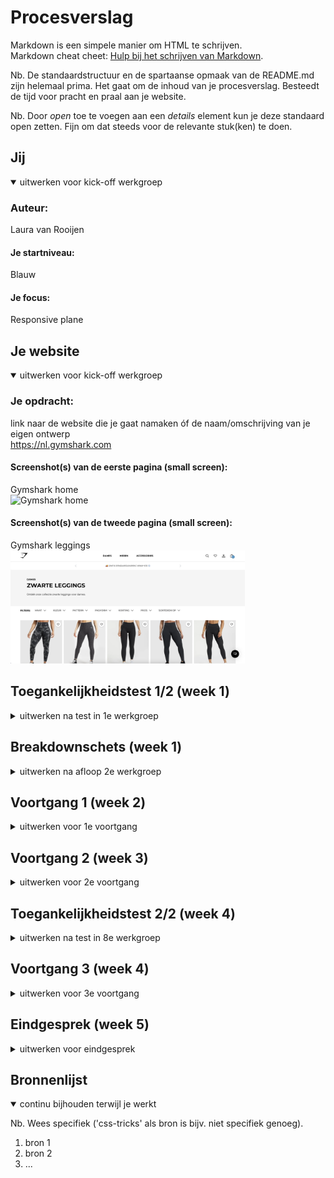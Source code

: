 # Procesverslag
Markdown is een simpele manier om HTML te schrijven.  
Markdown cheat cheet: [Hulp bij het schrijven van Markdown](https://github.com/adam-p/markdown-here/wiki/Markdown-Cheatsheet).

Nb. De standaardstructuur en de spartaanse opmaak van de README.md zijn helemaal prima. Het gaat om de inhoud van je procesverslag. Besteedt de tijd voor pracht en praal aan je website.

Nb. Door *open* toe te voegen aan een *details* element kun je deze standaard open zetten. Fijn om dat steeds voor de relevante stuk(ken) te doen.





## Jij

<details open>
  <summary>uitwerken voor kick-off werkgroep</summary>

  ### Auteur:
  Laura van Rooijen

  #### Je startniveau:
  Blauw

  #### Je focus:
  Responsive plane
 
</details>





## Je website

<details open>
  <summary>uitwerken voor kick-off werkgroep</summary>

  ### Je opdracht:
  link naar de website die je gaat namaken óf de naam/omschrijving van je eigen ontwerp <br>
  <a>https://nl.gymshark.com</a>

  #### Screenshot(s) van de eerste pagina (small screen): 
  Gymshark home <br> 
  <img src="readme-images/gymshark.home.png" width="375px" alt="Gymshark home">

  #### Screenshot(s) van de tweede pagina (small screen):
  Gymshark leggings <br> 
  <img src="readme-images/gymshark.leggings.png" width="375px" alt="Gymshark leggings">
 
</details>



## Toegankelijkheidstest 1/2 (week 1)

<details>
  <summary>uitwerken na test in 1e werkgroep</summary>

  ### Bevindingen
  Lijst met je bevindingen die in de test naar voren kwamen:
  - niet gebruik maken van id en class (niet semantisch)
  - cursor is niet hoognodig
  - img kan beter in eigen container (use flex-wrap, flex-base, width) padding op article
  
  #### Screenreader
  Hier korte omschrijving (met indien nodig afbeeldingen)
  - lijn tussen categorieen wordt opgelezen door screenreader

  Hier een omschrijving van hoe het opgelost kan worden (met indien nodig afbeeldingen)
  - list item in css doorgeven zodat het niet wordt opgelezen of de hele lijn eruit halen


  #### Muis en Toetsenbord 
  Hier korte omschrijving (met indien nodig afbeeldingen)
  - de website is eenvoudig te besturen door de grote afbeeldingen en grote iconen. Ook wordt de kleur opgelezen door de screenreader 
  
  Hier een omschrijving van hoe het opgelost kan worden (met indien nodig afbeeldingen)


  #### Motoriek (shocks, elastiekjes)
  Hier korte omschrijving (met indien nodig afbeeldingen)
  - de website kan gebruikt worden met motorische moeilijkheden


  Hier een omschrijving van hoe het opgelost kan worden (met indien nodig afbeeldingen)  
  - door gegevens op te slaan en autofill te gebruiken, is typen eventueel overbodig (account aanmaken)


  #### Visueel (brillen, contrast, kleurenblind, dark/light). 
  Hier korte omschrijving (met indien nodig afbeeldingen)
  - De kleur wordt beschreven met meerdere woorden. Er zou kunnen worden gedefinieerd wat 'marl' bijvoorbeeld betekend. 
  - De patronen worden wel duidelijk benoemd (adapt animal), maar zouden misschien nog duidelijker mogen

  Hier een omschrijving van hoe het opgelost kan worden (met indien nodig afbeeldingen)
  - Duidelijkere kleuren noemen 
  - Duidelijker de patronen benoemen

</details>



## Breakdownschets (week 1)

<details>
  <summary>uitwerken na afloop 2e werkgroep</summary>

  ### de hele pagina: 
  <img src="readme-images/html.breakdown.png" width="375px" alt="breakdown van de hele pagina">
  
  Let op! Nieuwe breakdown sketch: <br>
  <img src="readme-images/new breakdown.jpeg" width="375px" alt="breakdown van de hele pagina">

  ### dynamisch deel (bijv menu): 
  <img src="readme-images/dummy-plaatje.jpg" width="375px" alt="breakdown van een dynamisch deel">

  ### wellicht nog een dynamisch deel (bijv filter): 
  <img src="readme-images/dummy-plaatje.jpg" width="375px" alt="breakdown van nog een dynamisch deel">

</details>





## Voortgang 1 (week 2)

<details>
  <summary>uitwerken voor 1e voortgang</summary>

  ### Stand van zaken
  hier dit ging goed & dit was lastig (neem ook screenshots op van delen van je website en code)
  - de basis opbouw van de website ging vrij makkelijk. De SVG's waren toegevoegd en de styling was goed in CSS over te nemen
  
  - de banner was nog niet helemaal goed (styling)
  - de articles staan nog niet naast elkaar
  - de categorieen missen nog
  - de footer mist nog
  - de svg's in de navbar hebben nog niet de goede styling


  ### Agenda voor meeting
  samen met je groepje opstellen

  | student 1      | student 2          | student 3    | student 4        |
  | ---            | ---                | ---          | ---              |
  | dit bespreken  | en dit             | en ik dit    | en dan ik dat    |
  | en dat ook nog | dit als er tijd is | nog een punt | dit wil ik zeker |
  | Hoe kan ik die | ...                | ...          | ...              |
  | navbar kloppend|
  | maken en de    |
  |aricles onder   |
  |elkaar plaatsen?|


  ### Verslag van meeting
  hier na afloop snel de uitkomsten van de meeting vastleggen

  - 1x h1 gebruiken
  - meerdere ul in nav 1
  - GEEN id, div of class!!!
  - end of types 
  - remake code breakdown
  - cursor = niet nodig

</details>





## Voortgang 2 (week 3)

<details>
  <summary>uitwerken voor 2e voortgang</summary>

  ### Stand van zaken
  hier dit ging goed & dit was lastig (neem ook screenshots op van delen van je website en code)
  - De articles hebben nog niet de juiste styling 
(tip van Robert: [24/11 22:08] Robert Spier
Even kijken, ik zou die articles samen in een section zetten

[24/11 22:08] Robert Spier
Daar een body voor gebruiken is lastig voor de rest van je pagina

[24/11 22:09] Robert Spier
De section heeft vervolgens een display: flex nodig, zonder flex wrap, want daarmee laat je ze naast elkaar staan

[24/11 22:09] Robert Spier
De afbeeldingen zorgen ervoor dat de images te groot worden denk ik, dus als ze na deze regels css nog niet naast welkaar zijn kun je de article een flex-basis: 50% geven
)


  ### Agenda voor meeting
  samen met je groepje opstellen

  | student 1      | student 2          | student 3    | student 4        |
  | ---            | ---                | ---          | ---              |
  | dit bespreken  | en dit             | en ik dit    | en dan ik dat    |
  | en dat ook nog | dit als er tijd is | nog een punt | dit wil ik zeker |
  | ...            | ...                | ...          | ...              |


  ### Verslag van meeting
  hier na afloop snel de uitkomsten van de meeting vastleggen

  - nav header meerdere ul gebruiken?
  - styling capslock h1+h2 in css stylen
  - class weg, end of type terug!!
  - img onderaan (screenreader) gebruik order om de styling weer te fixen in css (max width op img)
  - head pagina 2 wijzigen (meta)
  
  Todo:
  - nav doorsturen naar Yara (waarom is de banner niet over de hele site?)
  - Github updaten

</details>





## Toegankelijkheidstest 2/2 (week 4)

<details>
  <summary>uitwerken na test in 8e werkgroep</summary>

  ### Bevindingen
  Lijst met je bevindingen die in de test naar voren kwamen (geef ook aan wat er verbeterd is):

  #### Screenreader
  Hier korte omschrijving (met indien nodig afbeeldingen)

  Hier een omschrijving van hoe het opgelost kan worden (met indien nodig afbeeldingen)


  #### Muis en Toetsenbord 
  Hier korte omschrijving (met indien nodig afbeeldingen)

  Hier een omschrijving van hoe het opgelost kan worden (met indien nodig afbeeldingen)


  #### Motoriek (shocks, elastiekjes)
  Hier korte omschrijving (met indien nodig afbeeldingen)

  Hier een omschrijving van hoe het opgelost kan worden (met indien nodig afbeeldingen)


  #### Visueel (brillen, contrast, kleurenblind, dark/light). 
  Hier korte omschrijving (met indien nodig afbeeldingen)

  Hier een omschrijving van hoe het opgelost kan worden (met indien nodig afbeeldingen)

</details>





## Voortgang 3 (week 4)

<details>
  <summary>uitwerken voor 3e voortgang</summary>

  ### Stand van zaken
  hier dit ging goed & dit was lastig (neem ook screenshots op van delen van je website en code)


  ### Agenda voor meeting
  samen met je groepje opstellen

  | student 1      | student 2          | student 3    | student 4        |
  | ---            | ---                | ---          | ---              |
  | dit bespreken  | en dit             | en ik dit    | en dan ik dat    |
  | en dat ook nog | dit als er tijd is | nog een punt | dit wil ik zeker |
  | ...            | ...                | ...          | ...              |


  ### Verslag van meeting
  hier na afloop snel de uitkomsten van de meeting vastleggen

  - punt 1
  - punt 2
  - nog een punt
  - ...

</details>





## Eindgesprek (week 5)

<details>
  <summary>uitwerken voor eindgesprek</summary>

  ### Je uitkomst - karakteristiek screenshots:
  <img src="readme-images/dummy-plaatje.jpg" width="375px" alt="uitomst opdracht 1">


  ### Dit ging goed/Heb ik geleerd: 
  Korte omschrijving met plaatjes

  <img src="readme-images/dummy-plaatje.jpg" width="375px" alt="top">


  ### Dit was lastig/Is niet gelukt:
  Korte omschrijving met plaatjes

  <img src="readme-images/dummy-plaatje.jpg" width="375px" alt="bummer">
</details>





## Bronnenlijst

<details open>
  <summary>continu bijhouden terwijl je werkt</summary>

  Nb. Wees specifiek ('css-tricks' als bron is bijv. niet specifiek genoeg).

  1. bron 1
  2. bron 2
  3. ...

</details>
